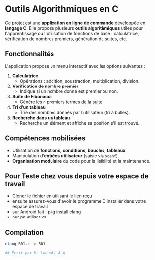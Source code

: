 # Outils Algorithmiques en C

Ce projet est une **application en ligne de commande** développée en **langage C**. Elle propose plusieurs **outils algorithmiques** utiles pour l'apprentissage ou l'utilisation de fonctions de base : calculatrice, vérification de nombres premiers, génération de suites, etc.

## Fonctionnalités

L'application propose un menu interactif avec les options suivantes :

1. **Calculatrice**
   - Opérations : addition, soustraction, multiplication, division.
2. **Vérification de nombre premier**
   - Indique si un nombre donné est premier ou non.
3. **Suite de Fibonacci**
   - Génère les `n` premiers termes de la suite.
4. **Tri d’un tableau**
   - Trie des nombres donnés par l’utilisateur (tri à bulles).
5. **Recherche dans un tableau**
   - Recherche un élément et affiche sa position s’il est trouvé.

## Compétences mobilisées

- Utilisation de **fonctions**, **conditions**, **boucles**, **tableaux**.
- Manipulation d’**entrées utilisateur** (saisie via `scanf`).
- **Organisation modulaire** du code pour la lisibilité et la maintenance.

## Pour Teste chez vous depuis votre espace de travail 

- Cloner le fichier en utilisant le lien reçu
- ensuite assurez-vous d'avoir le programme C installer dans votre espace de travail
- sur Android fait : pkg install clang
- sur pc utiliser vs 

## Compilation

```bash
clang R01.c -o R01

## Écrit par M- Laouali A A
